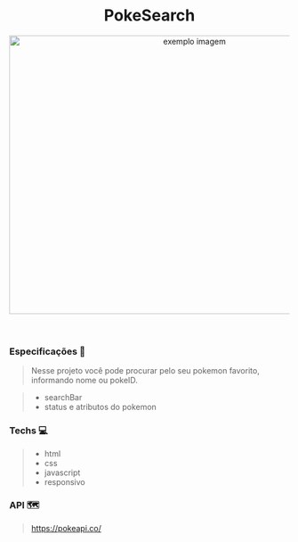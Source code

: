 
  <h1 align="center">
    PokeSearch
  </h1>

  <div align="center">
    <img src="forgit2.gif" alt="exemplo imagem" width="650" height="500">
  </div>
  <br></br>

  ### Especificações 🚀
  > Nesse projeto você pode procurar pelo seu pokemon favorito, informando nome ou pokeID.

  > - searchBar
  >-  status e atributos do pokemon

  ### Techs 💻
  > -  html
  > -  css
  > -  javascript
  > -  responsivo

  ### API 🗺️
> https://pokeapi.co/
